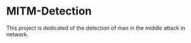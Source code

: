 # MITM-Detection
This project is dedicated of the detection of man in the middle attack in network. 
